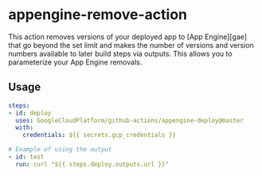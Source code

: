 <!--
Copyright 2020 Ideanest LLC

Licensed under the Apache License, Version 2.0 (the "License");
you may not use this file except in compliance with the License.
You may obtain a copy of the License at

    http://www.apache.org/licenses/LICENSE-2.0

Unless required by applicable law or agreed to in writing, software
distributed under the License is distributed on an "AS IS" BASIS,
WITHOUT WARRANTIES OR CONDITIONS OF ANY KIND, either express or implied.
See the License for the specific language governing permissions and
limitations under the License.
-->
# appengine-remove-action

This action removes versions of your deployed app to [App Engine][gae] that go beyond the set limit
and makes the number of versions and version numbers available to later build steps via outputs. This allows you to parameterize your App Engine removals.

## Usage

```yaml
steps:
- id: deploy
  uses: GoogleCloudPlatform/github-actions/appengine-deploy@master
  with:
    credentials: ${{ secrets.gcp_credentials }}

# Example of using the output
- id: test
  run: curl "${{ steps.deploy.outputs.url }}"
```
